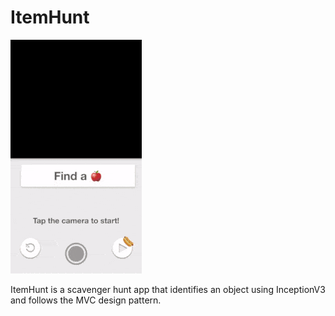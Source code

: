 # ItemHunt

![ItemHunt](https://github.com/igoreydman/ItemHunt/blob/master/ItemHuntDemoLowRes.gif?raw=tru)

ItemHunt is a scavenger hunt app that identifies an object using InceptionV3 and follows the MVC design pattern.
